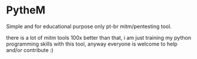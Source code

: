 # PytheM
Simple and for educational purpose only pt-br mitm/pentesting tool.

there is a lot of mitm tools 100x better than that, i am just training my python programming skills
with this tool, anyway everyone is welcome to help and/or contribute :)
